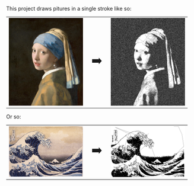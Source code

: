 This project draws pitures in a single stroke like so:

<table align="center">
  <tr>
    <td align="center"><img src="images/input/vermeers_earring.jpg" width="200px"></td>
    <td align="center" style="vertical-align: middle; font-size: 32px;">➡️</td>
    <td align="center"><img src="images/output/demo/vermeers_earring_20250723_1908.jpg" width="200px"></td>
  </tr>
</table>

Or so:

<table align="center">
  <tr>
    <td align="center"><img src="images/input/hokusai_wave.jpg" width="200px"></td>
    <td align="center" style="vertical-align: middle; font-size: 32px;">➡️</td>
    <td align="center"><img src="images/output/demo/hokusai_wave_20250723_2152.jpg" width="200px"></td>
  </tr>
</table>


